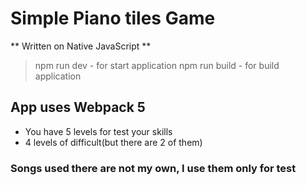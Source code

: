 # Simple Piano tiles Game 
** Written on Native JavaScript **
> npm run dev - for start application
> npm run build - for build application
## App uses Webpack 5
- You have 5 levels for test your skills
- 4 levels of difficult(but there are 2 of them)
### Songs used there are not my own, I use them only for test

